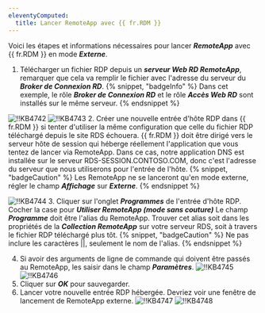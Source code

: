 ```yaml
---
eleventyComputed:
  title: Lancer RemoteApp avec {{ fr.RDM }}
---
```

Voici les étapes et informations nécessaires pour lancer ***RemoteApp*** avec {{ fr.RDM }} en mode ***Externe***.

1. Télécharger un fichier RDP depuis un ***serveur Web RD RemoteApp***, remarquer que cela va remplir le fichier avec l'adresse du serveur du ***Broker de Connexion RD***.
{% snippet, "badgeInfo" %}
Dans cet exemple, le rôle ***Broker de Connexion RD*** et le rôle ***Accès Web RD*** sont installés sur le même serveur.
{% endsnippet %}

![!!KB4742](https://cdnweb.devolutions.net/docs/docs_en_kb_KB4742.png)
![!!KB4743](https://cdnweb.devolutions.net/docs/docs_en_kb_KB4743.png)
2. Créer une nouvelle entrée d'hôte RDP dans {{ fr.RDM }} si tenter d'utiliser la même configuration que celle du fichier RDP téléchargé depuis le site RDS échouera. {{ fr.RDM }} doit être dirigé vers le serveur hôte de session qui héberge réellement l'application que vous tentez de lancer via RemoteApp. Dans ce cas, notre application DNS est installée sur le serveur RDS-SESSION.CONTOSO.COM, donc c'est l'adresse du serveur que nous utiliserons pour l'entrée de l'hôte.
{% snippet, "badgeCaution" %}
Les RemoteApp ne se lanceront qu'en mode externe, régler le champ ***Affichage*** sur ***Externe***.
{% endsnippet %}

![!!KB4744](https://cdnweb.devolutions.net/docs/docs_en_kb_KB4744.png)
3. Cliquer sur l'onglet ***Programmes*** de l'entrée d'hôte RDP. Cocher la case pour ***Utiliser RemoteApp (mode sans couture)*** Le champ ***Programme*** doit être l'alias du RemoteApp. Trouver cet alias soit dans les propriétés de la ***Collection RemoteApp*** sur votre serveur RDS, soit à travers le fichier RDP téléchargé plus tôt.
{% snippet, "badgeCaution" %}
Ne pas inclure les caractères ||, seulement le nom de l'alias.
{% endsnippet %}

4. Si avoir des arguments de ligne de commande qui doivent être passés au RemoteApp, les saisir dans le champ ***Paramètres***.
![!!KB4745](https://cdnweb.devolutions.net/docs/docs_en_kb_KB4745.png)
![!!KB4746](https://cdnweb.devolutions.net/docs/docs_en_kb_KB4746.png)
1. Cliquer sur ***OK*** pour sauvegarder.
1. Lancer votre nouvelle entrée RDP hébergée. Devriez voir une fenêtre de lancement de RemoteApp externe.
![!!KB4747](https://cdnweb.devolutions.net/docs/docs_en_kb_KB4747.png)
![!!KB4748](https://cdnweb.devolutions.net/docs/docs_en_kb_KB4748.png)
